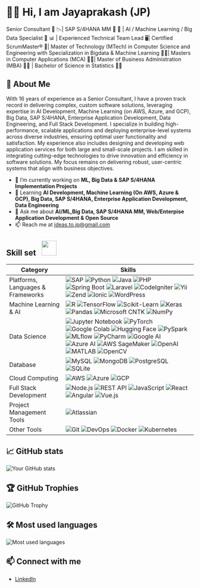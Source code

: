 # 👩‍💻 Hi, I am Jayaprakash (JP)
Senior Consultant 🔭 📉| SAP S/4HANA MM 🏢 🔄 | AI / Machine Learning / Big Data Specialist 🤖 📊 | Experienced Technical Team Lead 🖥️| Certified ScrumMaster® 🚀| Master of Technology (MTech) in Computer Science and Engineering with Specialization in Bigdata & Machine Learning 👨‍💻| Masters in Computer Applications (MCA) 👨‍💻| Master of Business Administration (MBA) 👨‍💻 | Bachelor of Science in Statistics 👨‍💻

## 🌟 About Me  
With 16 years of experience as a Senior Consultant, I have a proven track record in delivering complex, custom software solutions, leveraging expertise in AI Development, Machine Learning (on AWS, Azure, and GCP), Big Data, SAP S/4HANA, Enterprise Application Development, Data Engineering, and Full Stack Development. I specialize in building high-performance, scalable applications and deploying enterprise-level systems across diverse industries, ensuring optimal user functionality and satisfaction. My experience also includes designing and developing web application services for both large and small-scale projects. I am skilled in integrating cutting-edge technologies to drive innovation and efficiency in software solutions. My focus remains on delivering robust, user-centric systems that align with business objectives.
- 🔭 I’m currently working on **ML, Big Data & SAP S/4HANA Implementation Projects**  
- 🌱 Learning **AI Development, Machine Learning (On AWS, Azure & GCP), Big Data, SAP S/4HANA, Enterprise Application Development, Data Engineering**  
- 💬 Ask me about **AI/ML,Big Data, SAP S/4HANA MM, Web/Enterpise Application Development & Open Source**  
- 📫 Reach me at [ideas.to.jp@gmail.com](mailto:ideas.to.jp@gmail.com)

## Skill set &nbsp;&nbsp;<img src='https://user-images.githubusercontent.com/74038190/206662607-d9e7591e-bbf9-42f9-9386-29efc927bc16.gif' width="40">

| Category        | Skills        |
|-----------------|---------------|
| Platforms, Languages & Frameworks       | ![SAP](https://img.shields.io/badge/-SAP-0FAAFF?style=flat&logo=sap&logoColor=white) ![Python](https://img.shields.io/badge/-Python-3776AB?style=flat&logo=python&logoColor=white) ![Java](https://img.shields.io/badge/-Java-007396?style=flat&logo=java&logoColor=white) ![PHP](https://img.shields.io/badge/-PHP-777BB4?style=flat&logo=php&logoColor=white) ![Spring Boot](https://img.shields.io/badge/-Spring%20Boot-6DB33F?style=flat&logo=springboot&logoColor=white) ![Laravel](https://img.shields.io/badge/-Laravel-FF2D20?style=flat&logo=laravel&logoColor=white) ![CodeIgniter](https://img.shields.io/badge/-CodeIgniter-DD4814?style=flat&logo=codeigniter&logoColor=white) ![Yii](https://img.shields.io/badge/-Yii-0082C9?style=flat&logo=yii&logoColor=white) ![Zend](https://img.shields.io/badge/-Zend-68B604?style=flat&logo=zend&logoColor=white) ![Ionic](https://img.shields.io/badge/-Ionic-3880FF?style=flat&logo=ionic&logoColor=white) ![WordPress](https://img.shields.io/badge/-WordPress-21759B?style=flat&logo=wordpress&logoColor=white) |
| Machine Learning & AI | ![R](https://img.shields.io/badge/-R-276DC3?style=flat&logo=r&logoColor=white) ![TensorFlow](https://img.shields.io/badge/-TensorFlow-FF6F00?style=flat&logo=tensorflow&logoColor=white) ![Scikit-Learn](https://img.shields.io/badge/-Scikit%20Learn-F7931E?style=flat&logo=scikitlearn&logoColor=white) ![Keras](https://img.shields.io/badge/-Keras-D00000?style=flat&logo=keras&logoColor=white) ![Pandas](https://img.shields.io/badge/-Pandas-150458?style=flat&logo=pandas&logoColor=white) ![Microsoft CNTK](https://img.shields.io/badge/-Microsoft%20CNTK-0078D7?style=flat&logo=Microsoft&logoColor=white) ![NumPy](https://img.shields.io/badge/-NumPy-013243?style=flat&logo=numpy&logoColor=white) |
| Data Science | ![Jupyter Notebook](https://img.shields.io/badge/-Jupyter%20Notebook-F37626?style=flat&logo=jupyter&logoColor=white) ![PyTorch](https://img.shields.io/badge/-PyTorch-EE4C2C?style=flat&logo=pytorch&logoColor=white) ![Google Colab](https://img.shields.io/badge/-Google%20Colab-F9AB00?style=flat&logo=googlecolab&logoColor=white) ![Hugging Face](https://img.shields.io/badge/-Hugging%20Face-FFCC4D?style=flat&logo=huggingface&logoColor=white) ![PySpark](https://img.shields.io/badge/-PySpark-E25A1C?style=flat&logo=apachespark&logoColor=white)![MLflow](https://img.shields.io/badge/-MLflow-0194E2?style=flat&logo=mlflow&logoColor=white) ![PyCharm](https://img.shields.io/badge/-PyCharm-000000?style=flat&logo=pycharm&logoColor=white) ![Google AI](https://img.shields.io/badge/-Google%20AI-4285F4?style=flat&logo=google&logoColor=white) ![Azure AI](https://img.shields.io/badge/-Azure%20AI-0089D6?style=flat&logo=microsoftazure&logoColor=white) ![AWS SageMaker](https://img.shields.io/badge/-AWS%20SageMaker-232F3E?style=flat&logo=amazonsagemaker&logoColor=white) ![OpenAI](https://img.shields.io/badge/-OpenAI-412991?style=flat&logo=openai&logoColor=white) ![MATLAB](https://img.shields.io/badge/-MATLAB-0076A8?style=flat&logo=mathworks&logoColor=white) ![OpenCV](https://img.shields.io/badge/-OpenCV-5C3EE8?style=flat&logo=opencv&logoColor=white) |
| Database | ![MySQL](https://img.shields.io/badge/-MySQL-4479A1?style=flat&logo=mysql&logoColor=white) ![MongoDB](https://img.shields.io/badge/-MongoDB-47A248?style=flat&logo=mongodb&logoColor=white) ![PostgreSQL](https://img.shields.io/badge/-PostgreSQL-336791?style=flat&logo=postgresql&logoColor=white) ![SQLite](https://img.shields.io/badge/-SQLite-003B57?style=flat&logo=sqlite&logoColor=white)|
| Cloud Computing | ![AWS](https://img.shields.io/badge/-AWS-232F3E?style=flat&logo=amazonaws&logoColor=white) ![Azure](https://img.shields.io/badge/-Azure-0078D4?style=flat&logo=microsoftazure&logoColor=white) ![GCP](https://img.shields.io/badge/-GCP-4285F4?style=flat&logo=googlecloud&logoColor=white) |
| Full Stack Development | ![Node.js](https://img.shields.io/badge/-Node.js-339933?style=flat&logo=node.js&logoColor=white) ![REST API](https://img.shields.io/badge/-REST%20API-005571?style=flat&logo=restapi&logoColor=white) ![JavaScript](https://img.shields.io/badge/-JavaScript-F7DF1E?style=flat&logo=javascript&logoColor=black) ![React](https://img.shields.io/badge/-React-61DAFB?style=flat&logo=react&logoColor=white) ![Angular](https://img.shields.io/badge/-Angular-DD0031?style=flat&logo=angular&logoColor=white) ![Vue.js](https://img.shields.io/badge/-Vue.js-4FC08D?style=flat&logo=vue.js&logoColor=white) |
| Project Management Tools | ![Atlassian](https://img.shields.io/badge/-Atlassian-0052CC?style=flat&logo=atlassian&logoColor=white) |
| Other Tools | ![Git](https://img.shields.io/badge/-Git-F05032?style=flat&logo=git&logoColor=white) ![DevOps](https://img.shields.io/badge/-DevOps-CC0000?style=flat&logo=devops&logoColor=white) ![Docker](https://img.shields.io/badge/-Docker-2496ED?style=flat&logo=docker&logoColor=white) ![Kubernetes](https://img.shields.io/badge/-Kubernetes-326CE5?style=flat&logo=kubernetes&logoColor=white) |


## 📈 GitHub stats
![Your GitHub stats](https://github-readme-stats.vercel.app/api?username=Jayaprakashsuseelam&show_icons=true&theme=radical)

## 🏆 GitHub Trophies
![GitHub Trophy](https://github-profile-trophy.vercel.app/?username=Jayaprakashsuseelam&theme=juicyfresh&title=Repositories,Stars,Commits,Followers,PullRequest,MultipleLang&margin-w=20)

## 🛠 Most used languages
![Most used languages](https://github-readme-stats.vercel.app/api/top-langs/?username=Jayaprakashsuseelam&layout=compact&theme=radical)

## 📫 Connect with me
- [LinkedIn](https://www.linkedin.com/in/jayaprakashsuseelam/)

  

